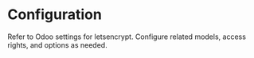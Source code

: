 # Configuration

Refer to Odoo settings for letsencrypt. Configure related models, access rights, and options as needed.
